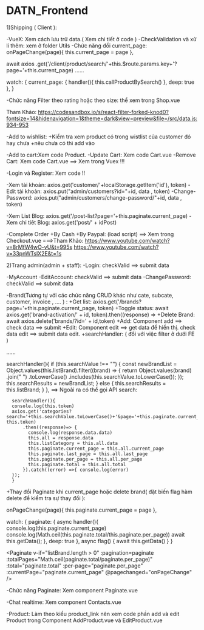 # DATN_Frontend
1)Shipping ( Client ):

-VueX: Xem cách lưu trữ data.( Xem chi tiết ở code )
-CheckValidation và xử lí thêm: xem ở folder Utils 
-Chức năng đổi current_page:
onPageChange(page){
      this.current_page = page
    },
    
    
await axios
        .get('/client/product/search/'+this.$route.params.key+'?page='+this.current_page)
        ......      
        
watch: {
    current_page: {
      handler(){
        this.callProductBySearch()
      },
      deep: true
    },
  }
  
-Chức năng Filter theo rating hoặc theo size:
 thể xem trong Shop.vue

Tham Khảo: https://codesandbox.io/s/react-filter-forked-knod0?fontsize=14&hidenavigation=1&theme=dark&view=preview&file=/src/data.js:934-953

-Add to wishlist:
+Kiểm tra xem product có trong wistlist của customer đó hay chưa
+nêu chưa có thì add vào

-Add to cart:Xem code Product.
-Update Cart: Xem code Cart.vue
-Remove Cart: Xem code Cart.vue 
==> Xem trong Vuex !!!

-Login và Register: Xem code !!

-Xem tài khoản:  axios.get('customer/'+localStorage.getItem('id'), token)
-Edit tài khoản:  axios.put("admin/customers?id="+id, data , token)
-Change-Password:   axios.put("admin/customers/change-password/"+id, data , token)

-Xem List Blog:  axios.get('/post-list?page='+this.paginate.current_page)
-Xem chi tiêt Blog:   axios.get('post/' + idPost)

-Complete Order 
+By Cash
+By Paypal: (load script)
==> Xem trong Checkout.vue 
===>Tham Khảo: 
https://www.youtube.com/watch?v=8rMfW4wO-vU&t=995s
https://www.youtube.com/watch?v=33pnWTslX2E&t=1s


2)Trang admin(admin + staff):
-Login: checkValid ==> submit data 

-MyAccount
-EditAccount: checkValid ==> submit data 
-ChangePassword: checkValid ==> submit data  

-Brand(Tương tự với các chức năng CRUD khác như cate, subcate, customer, invoice , .... ) :
+Get list:  axios.get('/brands?page='+this.paginate.current_page, token)
+Toggle status:    await axios.get('brand-activation/' + id, token).then((response) => 
+Delete Brand:   await axios.delete('brands/?id=' + id,token)
+Add: Component add ==> check data ==> submit
+Edit: Component edit ==> get data để hiển thị. check data edit ==> submit data edit.
+searchHandler: ( đối với việc filter ở dưới FE )

<tr v-for="item in searchValue.length < 1 ? listBrand : searchResults" :key="item.id">
......      

searchHandler(){
      if (this.searchValue !== "") {
        const newBrandList = Object.values(this.listBrand).filter((brand) => {
          return Object.values(brand)
              .join(" ")
              .toLowerCase()
              .includes(this.searchValue.toLowerCase());
        });
        this.searchResults = newBrandList;
      } else {
        this.searchResults = this.listBrand;
      }
    },
==> Ngoài ra có thể gọi API search:
      
      searchHandler(){
      console.log(this.token)
      axios.get('categories?search='+this.searchValue.toLowerCase()+'&page='+this.paginate.current_page, this.token)
          .then((response)=> {
            console.log(response.data.data)
            this.all = response.data
            this.listCategory = this.all.data
            this.paginate.current_page = this.all.current_page
            this.paginate.last_page = this.all.last_page
            this.paginate.per_page = this.all.per_page
            this.paginate.total = this.all.total
          }).catch((error) =>{ console.log(error)
      });
      }

 +Thay đổi Paginate khi current_page hoặc delete brand( đặt biến flag hàm delete để kiểm tra sự thay đổi ):
      
 onPageChange(page){
    this.paginate.current_page = page
 },
      
  watch: {
    paginate: {
      async handler(){
        console.log(this.paginate.current_page)
        console.log(Math.ceil(this.paginate.total/this.paginate.per_page))
        await this.getData();
      },
      deep: true
    },
    async flag() {
      await this.getData()
    }
  }

      
  <Paginate
          v-if="listBrand.length > 0"
          :pagination=paginate
          :totalPages="Math.ceil(paginate.total/paginate.per_page)"
          :total="paginate.total"
          :per-page="paginate.per_page"
          :currentPage="paginate.current_page"
          @pagechanged="onPageChange"
      />
      
      
 -Chức năng Paginate: Xem component Paginate.vue 

      
 -Chat realtime: Xem component Contacts.vue 
      
 -Product: Làm theo kiểu product_link nên xem code phần add và edit Product trong Component AddProduct.vue và EditProduct.vue  
